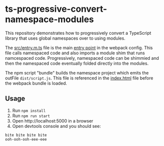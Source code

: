 # ts-progressive-convert-namespace-modules

This repository demonstrates how to progressively convert a TypeScript library that uses global namespaces over to using modules.

The [src/entry.m.ts](https://github.com/bradymholt/ts-progressive-convert-namespace-modules/blob/master/src/entry.m.ts) file is the main [entry point](https://github.com/bradymholt/ts-progressive-convert-namespace-modules/blob/master/webpack.config.js#L6) in the webpack config. This file calls namespaced code and also imports
a module shim that runs namcespaced code. Progressively, namespaced code can be shimmied and then the namespaced code eventually folded directly into the modules.

The npm script "bundle" builds the namespace project which emits the outFile `dist/script.js`. This file is referenced in the [index.html](https://github.com/bradymholt/ts-progressive-convert-namespace-modules/blob/master/index.html) file before the webpack bundle is loaded.

## Usage

1. Run `npm install`
1. Run `npm run start`
1. Open http://localhost:5000 in a browser
1. Open devtools console and you should see:

```
bite bite bite bite
ooh-ooh-ooh-eee-eee
```
